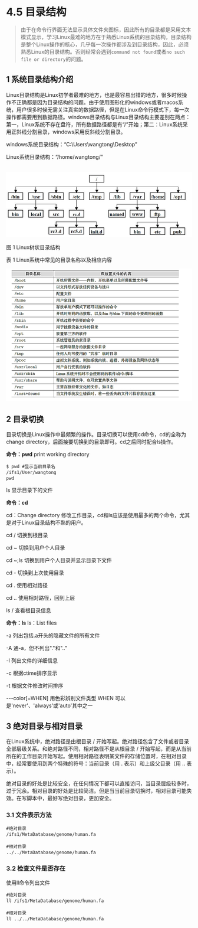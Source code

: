 # 4.5 目录结构

> 由于在命令行界面无法显示具体文件夹图标，因此所有的目录都是采用文本模式显示，学习Linux最难的地方在于熟悉Linux系统的目录结构，目录结构是整个Linux操作的核心，几乎每一次操作都涉及到目录结构，因此，必须熟悉Linux的目录结构。否则经常会遇到`command not found`或者`no such file or directory`的问题。

## 1 系统目录结构介绍

Linux目录结构是Linux初学者最难的地方，也是最容易出错的地方，很多时候操作不正确都是因为目录结构的问题。由于使用图形化的windows或者macos系统，用户很多时候无需关注真实的数据路径，但是在Linux命令行模式下，每一次操作都需要用到数据路径。windows目录结构与Linux目录结构主要差别在两点：第一，Linux系统不存在盘符，所有数据路径都是有“/”开始；第二：Linux系统采用正斜线分割目录，windows采用反斜线分割目录。

windows系统目录结构：“C:\Users\wangtong\Desktop”

Linux系统目录结构：“/home/wangtong/”

​           ![image-20240224084846987](./linux5.assets/image-20240224084846987.png)                    

图 1 Linux树状目录结构

 

表 1 Linux系统中常见的目录名称以及相应内容

 ![image-20240224084854929](./linux5.assets/image-20240224084854929.png)

## 2 目录切换

目录切换是Linux操作中最频繁的操作。目录切换可以使用cd命令，cd的全称为change directory，后面接要切换到的目录即可。cd之后同时配合ls操作。

**命令：pwd** print working directory

```
$ pwd #显示当前目录名
/ifs1/User/wangtong
pwd  
```

ls 显示目录下的文件

**命令：cd** 

cd：Change directory
 修改工作目录，cd和ls应该是使用最多的两个命令，尤其是对于Linux目录结构不熟的用户。

cd /  切换到根目录

cd ~  切换到用户个人目录

cd ~;ls  切换到用户个人目录并显示目录下文件

cd -  切换到上次使用目录

cd .  使用相对路径

cd .. 使用相对路径，回到上层

ls /  查看根目录信息

 

**命令：ls** ls：List files

-a 列出包括.a开头的隐藏文件的所有文件 

-A 通-a，但不列出"."和".." 

-l 列出文件的详细信息 

-c 根据ctime排序显示 

-t 根据文件修改时间排序 

---color[=WHEN] 用色彩辨别文件类型 WHEN 可以是'never'、'always'或'auto'其中之一 

## 3 绝对目录与相对目录

在Linux系统中，绝对路径是由根目录 / 开始写起。绝对路径包含了文件或者目录全部层级关系。和绝对路径不同，相对路径不是从根目录 / 开始写起，而是从当前所在的工作目录开始写起。使用相对路径表明某文件的存储位置时，在相对目录中，经常要使用到两个特殊的符号：当前目录（用 . 表示）和上级父目录（用 .. 表示）。

绝对目录的好处是比较安全，在任何情况下都可以直接访问，当目录层级较多时，过于冗余。相对目录的好处是比较简洁。但是当当前目录切换时，相对目录可能失效。在写脚本中，最好写绝对目录，更加安全。

### 3.1 文件表示方法

```shell
#绝对目录
/ifs1/MetaDatabase/genome/human.fa

#相对目录
../../MetaDatabase/genome/human.fa 
```

 

### 3.2 检查文件是否存在

使用ll命令列出文件

```shell
#绝对目录
ll /ifs1/MetaDatabase/genome/human.fa

#相对目录
ll ../../MetaDatabase/genome/human.fa 
```

